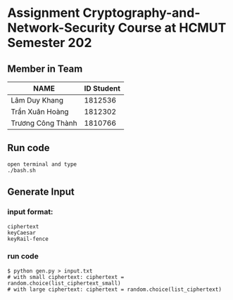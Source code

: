 # Assignment Cryptography-and-Network-Security Course at HCMUT Semester 202

## Member in Team
|NAME|ID Student|
|---|---|
|Lâm Duy Khang|1812536|
|Trần Xuân Hoàng|1812302|
|Trương Công Thành|1810766|

## Run code 
    open terminal and type
    ./bash.sh
    
## Generate Input 

### input format:
    ciphertext 
    keyCaesar 
    keyRail-fence

### run code
    $ python gen.py > input.txt
    # with small ciphertext: ciphertext = random.choice(list_ciphertext_small)
    # with large ciphertext: ciphertext = random.choice(list_ciphertext)

